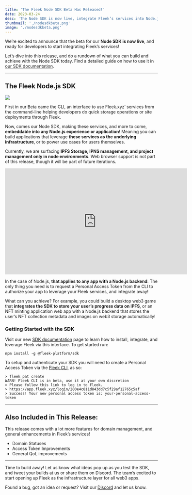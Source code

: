 ```yaml
---
title: 'The Fleek Node SDK Beta Has Released!'
date: 2023-03-24
desc: 'The Node SDK is now live, integrate Fleek’s services into Node.js applications or environments!'
thumbnail: './nodesdkbeta.png'
image: './nodesdkbeta.png'
---
```


We’re excited to announce that the beta for our **Node SDK is now live**, and ready for developers to start integrating Fleek’s services!

Let’s dive into this release, and do a rundown of what you can build and achieve with the Node SDK today. Find a detailed guide on how to use it in [our SDK documentation](/docs/sdk/).

---

## The Fleek Node.js SDK

![](./nodejs-code.png)

First in our Beta came the CLI, an interface to use Fleek.xyz’ services from the command-line helping developers do quick storage operations or site deployments through Fleek.

Now, comes our Node SDK, making these services, and more to come, **embeddable into any Node.js experience or application**! Meaning you can build applications that leverage **these services as the underlying infrastructure**, or to power use cases for users themselves.

Currently, we are surfacing **IPFS Storage, IPNS management, and project management only in node environments**. Web browser support is not part of this release, though it will be part of future iterations.

<iframe width="600" height="350" src="https://www.youtube.com/embed/ETbFztiCmGU?controls=0" title="YouTube video player" frameborder="0" allow="accelerometer; autoplay; clipboard-write; encrypted-media; gyroscope; picture-in-picture; web-share" allowfullscreen></iframe>

In the case of Node.js, **that applies to any app with a Node.js backend**. The only thing you need is to request a Personal Access Token from the CLI to authorize your app to leverage your Fleek services, and integrate away!

What can you achieve? For example, you could build a desktop web3 game that **integrates the SDK to store your user’s progress data on IPFS**, or an NFT minting application web app with a Node.js backend that stores the user’s NFT collection metadata and images on web3 storage automatically!

### Getting Started with the SDK

Visit our new [SDK documentation](/docs/sdk/) page to learn how to install, integrate, and leverage Fleek via this interface. To get started run:

    npm install -g @fleek-platform/sdk

To setup and authenticate your SDK you will need to create a Personal Access Token via the [Fleek CLI](/docs/cli/pat/), as so:

    > fleek pat create
    WARN! Fleek CLI is in beta, use it at your own discretion
    > Please follow this link to log in to Fleek.
    > https://app.fleek.xyz/login/200e4c811d843dd7c5f29af12765c5af
    > Success! Your new personal access token is: your-personal-access-token

---

## Also Included in This Release:

This release comes with a lot more features for domain management, and general enhancements in Fleek’s services!

- Domain Statuses
- Access Token Improvements
- General QoL improvements

---

Time to build away! Let us know what ideas pop up as you test the SDK, and tweet your builds at us or share them on Discord. The team’s excited to start opening up Fleek as the infrastructure layer for all web3 apps.

Found a bug, got an idea or request? Visit our [Discord](https://discord.gg/fleek) and let us know.